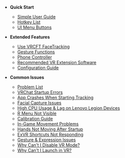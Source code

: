 
- __Quick Start__  

  - [Simple User Guide](/en/guide.md)
  - [Hotkey List](/en/hotkey.md#Keybind-Settings)
  - [UI Menu Buttons](/en/UIMenu.md)


- __Extended Features__  
  - [Use VRCFT FaceTracking](/en/VRCFaceTracking.md#software-Reference-for-Low-Cost-VR-Implementation-with-EXVR-based-Extended-Features)
  - [Gesture Functions](/en/gestura.md#Gesture-Instructions)  
  - [Phone Controller](/en/fakehand.md#Mobile-Controller-Usage-Guide)  
  - [Recommended VR Extension Software](/en/VRCFaceTracking.md#Enhancing-Facial-Tracking-with-VRCFaceTracking)
  - [Configuration Guide](/en/config_info.md)  

- __Common Issues__  
  - [Problem List](/en/problems_list.md)  
  - [VRChat Startup Errors](/en/problems.md#VRChat-fails-to-launch-with-errors)  
  - [App Crashes When Starting Tracking](/en/problems.md#App-crashes-when-clicking-Start-Tracking)  
  - [Facial Capture Issues](/en/problems.md#Facial-Tracking-FAQs)  
  - [High CPU Usage & Lag on Lenovo Legion Devices](/en/problems.md#Lenovo-Legion-Performance-Issues)  
  - [R Menu Not Visible](/en/problems.md#R-Menu-Not-Visible)  
  - [Calibration Guide](/en/problems.md#Facial-Tracking-FAQs)  
  - [In-Game Movement Problems](/en/problems.md#In-Game-Movement-Issues)  
  - [Hands Not Moving After Startup](/en/problems.md#Driver-Issues)  
  - [ExVR Shortcuts Not Responding](/en/problems.md#ExVR-Hotkeys-Unresponsive)  
  - [Gesture & Expression Issues](/en/problems.md#Gesture/Expression-Issues)  
  - [Why Can't I Disable VR Mode?](/en/problems.md#Can-not-Disable-VR-Mode)  
  - [Why Can't I Launch in VR?](/en/problems.md#Failed-VR-Mode-Activation)  